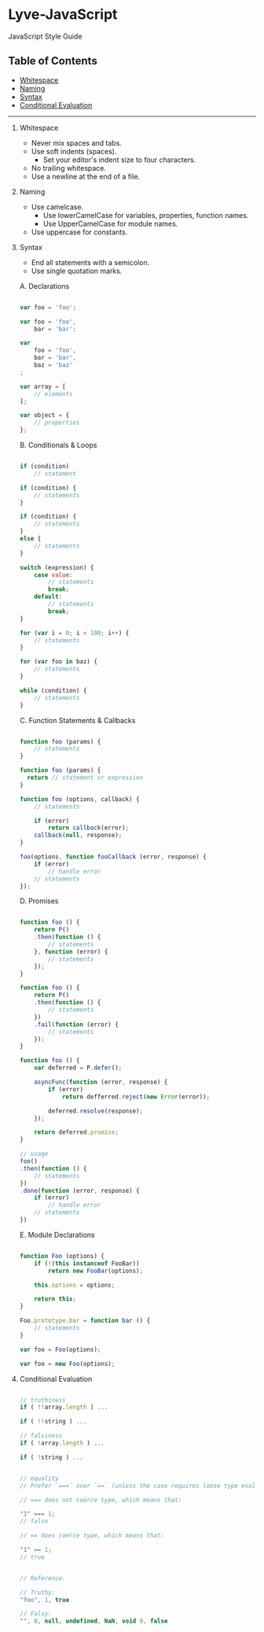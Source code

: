 Lyve-JavaScript
===============

JavaScript Style Guide




## Table of Contents

 * [Whitespace](#whitespace)
 * [Naming](#naming)
 * [Syntax](#syntax)
 * [Conditional Evaluation](#cond)




------------------------------------------------




1. <a name="whitespace">Whitespace</a>
    - Never mix spaces and tabs.
    - Use soft indents (spaces).
        + Set your editor's indent size to four characters.
	- No trailing whitespace.
	- Use a newline at the end of a file.


2. <a name="naming">Naming</a>
    - Use camelcase.
        + Use lowerCamelCase for variables, properties, function names.
        + Use UpperCamelCase for module names.
    - Use uppercase for constants.


3. <a name="syntax">Syntax</a>
    - End all statements with a semicolon.
    - Use single quotation marks.
        

    A. Declarations

    ```javascript

    var foo = 'foo';

    var foo = 'foo',
        bar = 'bar';

    var
        foo = 'foo',
        bar = 'bar',
        baz = 'baz'
    ;

    var array = [
        // elements
    ];
    
    var object = {
        // properties
    };
    ```


    B. Conditionals & Loops

    ```javascript

    if (condition)
        // statement

    if (condition) {
        // statements
    }

    if (condition) {
        // statements
    }
    else {
        // statements
    }

    switch (expression) {
        case value:
            // statements
            break;
        default:
            // statements
            break;
    }

    for (var i = 0; i < 100; i++) {
        // statements
    }

    for (var foo in baz) {
        // statements
    }

    while (condition) {
        // statements
    }
    ```


    C. Function Statements & Callbacks

    ```javascript

    function foo (params) {
    	// statements
    }

    function foo (params) {
      return // statement or expression
    }
    
    function foo (options, callback) {
        // statements        

        if (error)
            return callback(error); 
        callback(null, response);
    }

    foo(options, function fooCallback (error, response) {
        if (error)
            // handle error
        // statements
    });
    ```


    D. Promises

    ```javascript

    function foo () {
        return P()
        .then(function () {
            // statements        
        }, function (error) {
            // statements
        });
    }

    function foo () {
        return P()
        .then(function () {
            // statements
        })
        .fail(function (error) {
            // statements
        });
    }

    function foo () {
        var deferred = P.defer();

        asyncFunc(function (error, response) {
            if (error)
                return defferred.reject(new Error(error));

            deferred.resolve(response);
        });

        return deferred.promise;
    }

    // usage
    foo()
    .then(function () {
        // statements
    })
    .done(function (error, response) {
        if (error)
            // handle error
        // statements
    })
    ```


    E. Module Declarations

    ```javascript

    function Foo (options) {
        if (!(this instanceof FooBar))
            return new FooBar(options);

        this.options = options;

        return this;
    }

    Foo.prototype.bar = function bar () {
        // statements
    }

    var foo = Foo(options);

    var foo = new Foo(options);
    ```




4. <a name="cond">Conditional Evaluation</a>

    ```javascript

    // truthiness
    if ( !!array.length ) ...

    if ( !!string ) ...

    // falsiness
    if ( !array.length ) ...

    if ( !string ) ...


    // equality
    // Prefer `===` over `==` (unless the case requires loose type evaluation)

    // === does not coerce type, which means that:

    "1" === 1;
    // false

    // == does coerce type, which means that:

    "1" == 1;
    // true


    // Reference.

    // Truthy:
    "foo", 1, true

    // Falsy:
    "", 0, null, undefined, NaN, void 0, false
    ```
